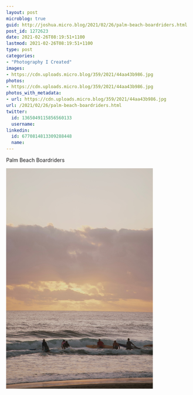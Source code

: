```yaml
---
layout: post
microblog: true
guid: http://joshua.micro.blog/2021/02/26/palm-beach-boardriders.html
post_id: 1272623
date: 2021-02-26T08:19:51+1100
lastmod: 2021-02-26T08:19:51+1100
type: post
categories:
- "Photography I Created"
images:
- https://cdn.uploads.micro.blog/359/2021/44aa43b986.jpg
photos:
- https://cdn.uploads.micro.blog/359/2021/44aa43b986.jpg
photos_with_metadata:
- url: https://cdn.uploads.micro.blog/359/2021/44aa43b986.jpg
url: /2021/02/26/palm-beach-boardriders.html
twitter:
  id: 1365049115856560133
  username: 
linkedin:
  id: 6770814813309288448
  name: 
---
```

Palm Beach Boardriders

<img src="uploads/2021/44aa43b986.jpg" width="400" height="600" alt="" />
